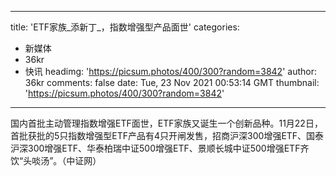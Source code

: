 
---
title: 'ETF家族_添新丁_，指数增强型产品面世'
categories: 
 - 新媒体
 - 36kr
 - 快讯
headimg: 'https://picsum.photos/400/300?random=3842'
author: 36kr
comments: false
date: Tue, 23 Nov 2021 00:53:14 GMT
thumbnail: 'https://picsum.photos/400/300?random=3842'
---

<div>   
国内首批主动管理指数增强ETF面世，ETF家族又诞生一个创新品种。11月22日，首批获批的5只指数增强型ETF产品有4只开闸发售，招商沪深300增强ETF、国泰沪深300增强ETF、华泰柏瑞中证500增强ETF、景顺长城中证500增强ETF齐饮“头啖汤”。（中证网）  
</div>
            